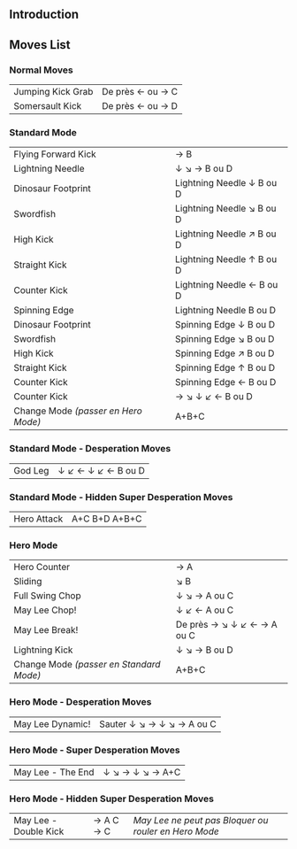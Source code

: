 ## Introduction

## Moves List

### Normal Moves

|                   |                  |
|-------------------|------------------|
| Jumping Kick Grab | De près ← ou → C |
| Somersault Kick   | De près ← ou → D |

### Standard Mode

|                                     |                           |
|-------------------------------------|---------------------------|
| Flying Forward Kick                 | → B                       |
| Lightning Needle                    | ↓ ↘ → B ou D              |
| Dinosaur Footprint                  | Lightning Needle ↓ B ou D |
| Swordfish                           | Lightning Needle ↘ B ou D |
| High Kick                           | Lightning Needle ↗ B ou D |
| Straight Kick                       | Lightning Needle ↑ B ou D |
| Counter Kick                        | Lightning Needle ← B ou D |
| Spinning Edge                       | Lightning Needle B ou D   |
| Dinosaur Footprint                  | Spinning Edge ↓ B ou D    |
| Swordfish                           | Spinning Edge ↘ B ou D    |
| High Kick                           | Spinning Edge ↗ B ou D    |
| Straight Kick                       | Spinning Edge ↑ B ou D    |
| Counter Kick                        | Spinning Edge ← B ou D    |
| Counter Kick                        | → ↘ ↓ ↙ ← B ou D          |
| Change Mode *(passer en Hero Mode)* | A+B+C                     |

### Standard Mode - Desperation Moves

|         |                    |
|---------|--------------------|
| God Leg | ↓ ↙ ← ↓ ↙ ← B ou D |

### Standard Mode - Hidden Super Desperation Moves

|             |               |
|-------------|---------------|
| Hero Attack | A+C B+D A+B+C |

### Hero Mode

|                                         |                            |
|-----------------------------------------|----------------------------|
| Hero Counter                            | → A                        |
| Sliding                                 | ↘ B                        |
| Full Swing Chop                         | ↓ ↘ → A ou C               |
| May Lee Chop!                           | ↓ ↙ ← A ou C               |
| May Lee Break!                          | De près → ↘ ↓ ↙ ← → A ou C |
| Lightning Kick                          | ↓ ↘ → B ou D               |
| Change Mode *(passer en Standard Mode)* | A+B+C                      |

### Hero Mode - Desperation Moves

|                  |                           |
|------------------|---------------------------|
| May Lee Dynamic! | Sauter ↓ ↘ → ↓ ↘ → A ou C |

### Hero Mode - Super Desperation Moves

|                   |                 |
|-------------------|-----------------|
| May Lee - The End | ↓ ↘ → ↓ ↘ → A+C |

### Hero Mode - Hidden Super Desperation Moves

|                       |           |                                                      |
|-----------------------|-----------|------------------------------------------------------|
| May Lee - Double Kick | → A C → C | *May Lee ne peut pas Bloquer ou rouler en Hero Mode* |
